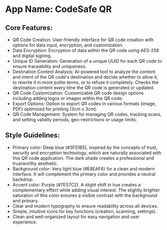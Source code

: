 # **App Name**: CodeSafe QR

## Core Features:

- QR Code Creation: User-friendly interface for QR code creation with options for data input, encryption, and customization.
- Data Encryption: Encryption of data within the QR code using AES-256 and digital signing.
- Unique ID Generation: Generation of a unique UUID for each QR code to ensure traceability and uniqueness.
- Destination Content Analysis: AI-powered tool to analyze the content and intent of the QR code's destination and decide whether to allow it, to rewrite it in more polite terms, or to refuse it completely. Checks the destination content every time the QR code is generated or updated.
- QR Code Customization: Customizable QR code design options including adding logos or images within the QR code.
- Export Options: Option to export QR codes in various formats (image, PDF) optimized for printing (3cm x 3cm).
- QR Code Management: System for managing QR codes, tracking scans, and setting validity periods, geo-restrictions or usage limits.

## Style Guidelines:

- Primary color: Deep blue (#3F51B5), inspired by the concepts of trust, security and encryption technology, which are naturally associated with this QR code application. The dark shade creates a professional and trustworthy aesthetic.
- Background color: Very light blue (#E8EAF6) for a clean and modern interface. It will complement the primary color and provides a neutral backdrop.
- Accent color: Purple (#7E57C2). A slight shift in hue creates a complementary effect while adding visual interest. The slightly brighter saturation of this color ensures a visible contrast with the background and primary.
- Clear and modern typography to ensure readability across all devices.
- Simple, intuitive icons for key functions (creation, scanning, settings).
- Clean and well-organized layout for easy navigation and user experience.